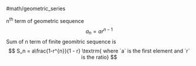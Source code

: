 #math/geometric_series

n<sup>th</sup> term of geometric sequence $$ a_{n} = ar^{n-1}$$ Sum of n term of finite geomitric sequence is $$ S_n = a\frac{1-r^{n}}{1 - r} \textrm{ where `a` is the first element and `r` is the ratio} $$
